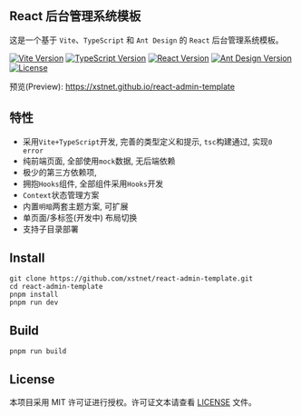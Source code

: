 ## React 后台管理系统模板

这是一个基于 `Vite`、`TypeScript` 和 `Ant Design` 的 `React` 后台管理系统模板。

[![Vite Version](https://img.shields.io/badge/Vite-4.1.0-green)](https://vitejs.dev/)
[![TypeScript Version](https://img.shields.io/badge/TypeScript-4.9.3-blue)](https://www.typescriptlang.org/)
[![React Version](https://img.shields.io/badge/React-18.2.0-blue)](https://reactjs.org/)
[![Ant Design Version](https://img.shields.io/badge/Ant%20Design-5.2.1-blue)](https://ant.design/)
[![License](https://img.shields.io/badge/License-MIT-blue)](https://github.com/xstnet/react-admin-template/LICENSE)



预览(Preview): https://xstnet.github.io/react-admin-template

## 特性

- 采用`Vite+TypeScript`开发, 完善的类型定义和提示, `tsc`构建通过, 实现`0 error`
- 纯前端页面, 全部使用`mock`数据, 无后端依赖
- 极少的第三方依赖项, 
- 拥抱`Hooks`组件, 全部组件采用`Hooks`开发
- `Context`状态管理方案
- 内置`明暗`两套主题方案, 可扩展
- 单页面/多标签(开发中) 布局切换
- 支持子目录部署

## Install

```
git clone https://github.com/xstnet/react-admin-template.git
cd react-admin-template
pnpm install
pnpm run dev
```

## Build
```
pnpm run build
```

## License

本项目采用 MIT 许可证进行授权。许可证文本请查看 [LICENSE](LICENSE) 文件。